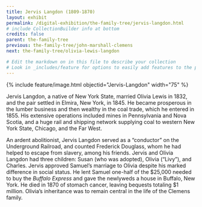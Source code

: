 ```yaml
---
title: Jervis Langdon (1809-1870)
layout: exhibit
permalink: /digital-exhibition/the-family-tree/jervis-langdon.html
# include CollectionBuilder info at bottom
credits: false
parent: the-family-tree
previous: the-family-tree/john-marshall-clemens
next: the-family-tree/olivia-lewis-langdon

# Edit the markdown on in this file to describe your collection
# Look in _includes/feature for options to easily add features to the page
---
```


{% include feature/image.html objectid="Jervis-Langdon" width="75" %}

Jervis Langdon, a native of New York State, married Olivia Lewis in 1832, and the pair settled in Elmira, New York, in 1845. He became prosperous in the lumber business and then wealthy in the coal trade, which he entered in 1855. His extensive operations included mines in Pennsylvania and Nova Scotia, and a huge rail and shipping network supplying coal to western New York State, Chicago, and the Far West. 

An ardent abolitionist, Jervis Langdon served as a “conductor” on the Underground Railroad, and counted Frederick Douglass, whom he had helped to escape from slavery, among his friends. Jervis and Olivia Langdon had three children: Susan (who was adopted), Olivia (“Livy”), and Charles. Jervis approved Samuel’s marriage to Olivia despite his marked difference in social status. He lent Samuel one-half of the $25,000 needed to buy the _Buffalo Express_ and gave the newlyweds a house in Buffalo, New York. He died in 1870 of stomach cancer, leaving bequests totaling $1 million. Olivia’s inheritance was to remain central in the life of the Clemens family.
